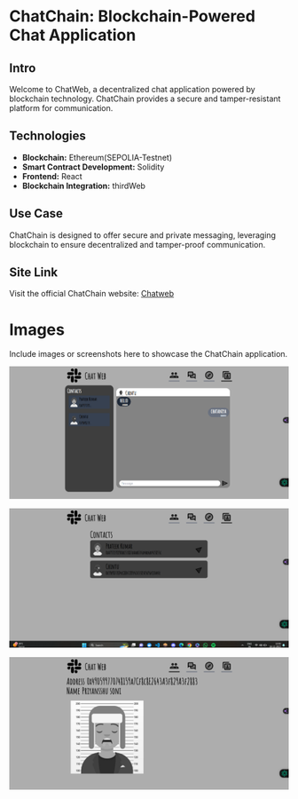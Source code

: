 # ChatChain: Blockchain-Powered Chat Application

## Intro

Welcome to ChatWeb, a decentralized chat application powered by blockchain technology. ChatChain provides a secure and tamper-resistant platform for communication.

## Technologies

- **Blockchain:** Ethereum(SEPOLIA-Testnet)
- **Smart Contract Development:**  Solidity
- **Frontend:** React
- **Blockchain Integration:** thirdWeb

## Use Case

ChatChain is designed to offer secure and private messaging, leveraging blockchain to ensure decentralized and tamper-proof communication.

## Site Link

Visit the official ChatChain website: [Chatweb](https://chatwebblockchainuseless.netlify.app/)

# Images

Include images or screenshots here to showcase the ChatChain application.

![Screenshot 1](./00.png)

![Screenshot 2](./01.png)

![Screenshot 3](./02.png)

<!-- Add more screenshots if needed -->



